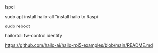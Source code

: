 lspci


sudo apt install hailo-all   "install hailo to Raspi

sudo reboot

hailortcli fw-control identify

https://github.com/hailo-ai/hailo-rpi5-examples/blob/main/README.md

